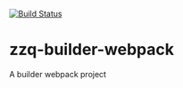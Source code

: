 [![Build Status](https://travis-ci.org/zzzzhiqian/zzq-builder-webpack.svg?branch=master)](https://travis-ci.org/zzzzhiqian/zzq-builder-webpack)

# zzq-builder-webpack
A builder webpack project
